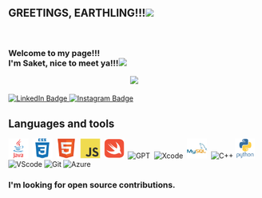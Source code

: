<h2>GREETINGS, EARTHLING!!!<img src="https://media.giphy.com/media/hvRJCLFzcasrR4ia7z/giphy.gif" width="30px"/></h2>
<br>
<h3>Welcome to my page!!!<br>I'm Saket, nice to meet ya!!!<img src="https://giphy.com/clips/lsd-tie-dye-rainbow-love-fH2AYFR2jnvp40F5uj" width="30px"/></h3>
<div id="header" align="center">
  <img src="https://media4.giphy.com/media/v1.Y2lkPTc5MGI3NjExZHVwZWNiY2Rxb3J4NnJwdXRlcWY4am90a2ZyMzN0NXMxNjdtZjU5NCZlcD12MV9pbnRlcm5hbF9naWZfYnlfaWQmY3Q9Zw/mTPjPA6SSXgTsnZ1Dh/giphy.gif" width="700"/> 
</div>
  <br>
<div id="badges">
  <a href="https://www.linkedin.com/in/saketshinoj/">
    <img src="https://img.shields.io/badge/LinkedIn-blue?style=for-the-badge&logo=linkedin&logoColor=white" alt="LinkedIn Badge"/>
  </a>
  <a href="https://www.instagram.com/disasterfaced/">
    <img src="https://img.shields.io/badge/Instagram-E4405F?style=for-the-badge&logo=instagram&logoColor=white" alt="Instagram Badge"/>
  </a>
</div>
<div>
<strong><h2>Languages and tools</h2></strong>
  <img src="https://github.com/devicons/devicon/blob/master/icons/java/java-original-wordmark.svg" title="Java" alt="Java" width="40" height="40"/>&nbsp;
  <img src="https://github.com/devicons/devicon/blob/master/icons/css3/css3-plain-wordmark.svg"  title="CSS3" alt="CSS" width="40" height="40"/>&nbsp;
  <img src="https://github.com/devicons/devicon/blob/master/icons/html5/html5-original.svg" title="HTML5" alt="HTML" width="40" height="40"/>&nbsp;
  <img src="https://github.com/devicons/devicon/blob/master/icons/javascript/javascript-original.svg" title="JavaScript" alt="JavaScript" width="40" height="40"/>&nbsp;
    <img src="https://github.com/devicons/devicon/blob/master/icons/swift/swift-original.svg" title="Swift" alt="Swift" width="40" height="40"/>&nbsp;
      <img src="https://upload.wikimedia.org/wikipedia/commons/thumb/0/04/ChatGPT_logo.svg/1920px-ChatGPT_logo.svg.png" title="GPT" alt="GPT" width="40" height="40"/>&nbsp;
      <img src="https://upload.wikimedia.org/wikipedia/en/5/56/Xcode_14_icon.png" title="Xcode" alt="Xcode" width="40" height="40"/>&nbsp;
  <img src="https://github.com/devicons/devicon/blob/master/icons/mysql/mysql-original-wordmark.svg" title="MySQL"  alt="MySQL" width="40" height="40"/>&nbsp;
  <img src="https://img.shields.io/badge/C%2B%2B-00599C?style=for-the-badge&logo=c%2B%2B&logoColor=white" title="C++" alt="C++" width="65" height="40"/>
    <img src="https://github.com/devicons/devicon/blob/master/icons/python/python-original-wordmark.svg" title="Python" alt="Python" width="40" height="40"/>
    <img src="https://upload.wikimedia.org/wikipedia/commons/thumb/9/9a/Visual_Studio_Code_1.35_icon.svg/1920px-Visual_Studio_Code_1.35_icon.svg.png" title="VSCode" alt="VScode" width="40" height="40"/>
      <img src="https://git-scm.com/images/logos/downloads/Git-Icon-1788C.png" title="Git" alt="Git" width="40" height="40"/>
    <img src="https://upload.wikimedia.org/wikipedia/commons/thumb/f/fa/Microsoft_Azure.svg/1200px-Microsoft_Azure.svg.png" title="JavaScript" alt="Azure" width="40" height="40"/>&nbsp;
  <br>
  <h3> <strong>I'm looking for open source contributions.</strong></h3>
